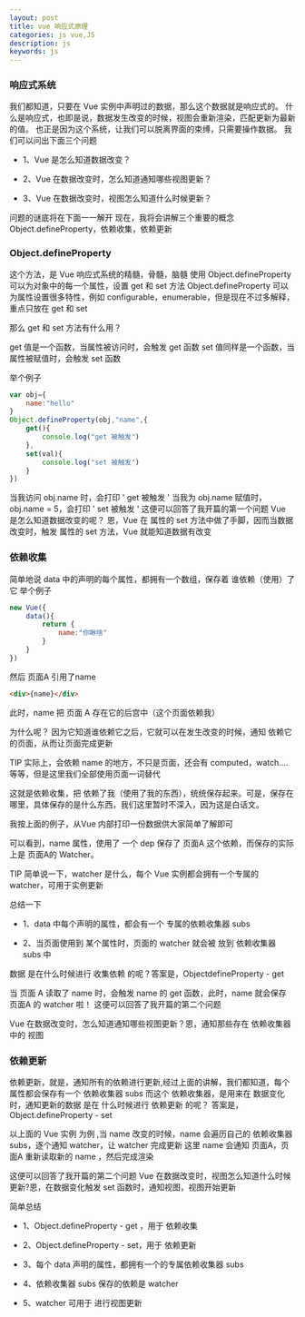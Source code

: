 ```yaml
---
layout: post
title: vue 响应式原理
categories: js vue,JS
description: js
keywords: js
---
```


### 响应式系统
我们都知道，只要在 Vue 实例中声明过的数据，那么这个数据就是响应式的。
什么是响应式，也即是说，数据发生改变的时候，视图会重新渲染，匹配更新为最新的值。
也正是因为这个系统，让我们可以脱离界面的束缚，只需要操作数据。
我们可以问出下面三个问题
 + 1、Vue 是怎么知道数据改变？

 + 2、Vue 在数据改变时，怎么知道通知哪些视图更新？

 + 3、Vue 在数据改变时，视图怎么知道什么时候更新？

问题的谜底将在下面一一解开
现在，我将会讲解三个重要的概念
Object.defineProperty，依赖收集，依赖更新

### Object.defineProperty
这个方法，是 Vue 响应式系统的精髓，骨髓，脑髓
使用 Object.defineProperty 可以为对象中的每一个属性，设置 get 和 set 方法
Object.defineProperty 可以为属性设置很多特性，例如 configurable，enumerable，但是现在不过多解释，重点只放在 get 和 set

那么 get 和 set 方法有什么用？

get 值是一个函数，当属性被访问时，会触发 get 函数 set 值同样是一个函数，当属性被赋值时，会触发 set 函数

举个例子
```js
var obj={    
    name:"hello"
}
Object.defineProperty(obj,"name",{
    get(){        
        console.log("get 被触发")
    },
    set(val){        
        console.log("set 被触发")
    }
})
```
当我访问 obj.name 时，会打印 ' get 被触发 '
当我为 obj.name 赋值时，obj.name = 5，会打印 ' set 被触发 '
这便可以回答了我开篇的第一个问题
Vue 是怎么知道数据改变的呢？
恩，Vue 在 属性的 set 方法中做了手脚，因而当数据改变时，触发 属性的 set 方法，Vue 就能知道数据有改变

### 依赖收集
简单地说
data 中的声明的每个属性，都拥有一个数组，保存着 谁依赖（使用）了 它
举个例子
```js
new Vue({    
    data(){        
        return {            
            name:"你瞅啥"        
        }    
    }
})

```
然后 页面A 引用了name
```html
<div>{name}</div>

```
此时，name 把 页面 A 存在它的后宫中（这个页面依赖我）

为什么呢？
因为它知道谁依赖它之后，它就可以在发生改变的时候，通知 依赖它的页面，从而让页面完成更新

TIP
实际上，会依赖 name 的地方，不只是页面，还会有 computed，watch.... 等等，但是这里我们全部使用页面一词替代

这就是依赖收集，把 依赖了我（使用了我的东西），统统保存起来。可是，保存在哪里，具体保存的是什么东西，我们这里暂时不深入，因为这是白话文。

我按上面的例子，从Vue 内部打印一份数据供大家简单了解即可


可以看到，name 属性，使用了 一个 dep 保存了 页面A 这个依赖，而保存的实际上是 页面A的 Watcher。

TIP
简单说一下，watcher 是什么，每个 Vue 实例都会拥有一个专属的 watcher，可用于实例更新

总结一下
+ 1、data 中每个声明的属性，都会有一个 专属的依赖收集器 subs

+ 2、当页面使用到 某个属性时，页面的 watcher 就会被 放到 依赖收集器 subs 中

数据 是在什么时候进行 收集依赖 的呢？答案是，ObjectdefineProperty - get

当 页面 A 读取了 name 时，会触发 name 的 get 函数，此时，name 就会保存 页面A 的 watcher 啦！
这便可以回答了我开篇的第二个问题

Vue 在数据改变时，怎么知道通知哪些视图更新？恩，通知那些存在 依赖收集器中的 视图

### 依赖更新
依赖更新，就是，通知所有的依赖进行更新,经过上面的讲解，我们都知道，每个属性都会保存有一个 依赖收集器 subs
而这个 依赖收集器，是用来在 数据变化时，通知更新的数据 是在 什么时候进行 依赖更新 的呢？
答案是，Object.defineProperty - set

以上面的 Vue 实例 为例 ,当 name 改变的时候，name 会遍历自己的 依赖收集器 subs，逐个通知 watcher，让 watcher 完成更新
这里 name 会通知 页面A，页面A 重新读取新的 name ，然后完成渲染

这便可以回答了我开篇的第二个问题
Vue 在数据改变时，视图怎么知道什么时候更新?恩，在数据变化触发 set 函数时，通知视图，视图开始更新

简单总结
+ 1、Object.defineProperty - get ，用于 依赖收集

+ 2、Object.defineProperty - set，用于 依赖更新

+ 3、每个 data 声明的属性，都拥有一个的专属依赖收集器 subs

+ 4、依赖收集器 subs 保存的依赖是 watcher

+ 5、watcher 可用于 进行视图更新
